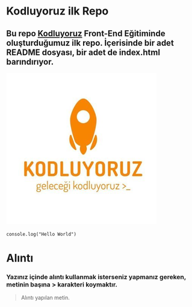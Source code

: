 # Kodluyoruz ilk Repo
## Bu repo [Kodluyoruz](https://www.kodluyoruz.org/) Front-End Eğitiminde oluşturduğumuz ilk repo. İçerisinde bir adet README dosyası, bir adet de index.html barındırıyor.

![Kodluyoruz Logo](https://raw.githubusercontent.com/Kodluyoruz/taskforce/git/git/markdown-nedir-nasil-kullaniriz-/figures/kodluyoruz_logo.jpg)

`console.log("Hello World")`

# Alıntı
### Yazınız içinde alıntı kullanmak isterseniz yapmanız gereken, metinin başına > karakteri koymaktır.

> Alıntı yapılan metin.